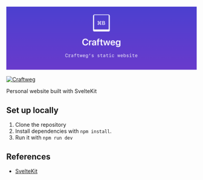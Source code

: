 ![Header](/resources/header.png)

[![Craftweg](https://github.com/craftweg/craftweg-next/actions/workflows/craftweg.yml/badge.svg)](https://github.com/craftweg/craftweg-next/actions/workflows/craftweg.yml)

Personal website built with SvelteKit

## Set up locally

1. Clone the repository
2. Install dependencies with `npm install`.
3. Run it with `npm run dev`

## References

- [SvelteKit](https://kit.svelte.dev/)
